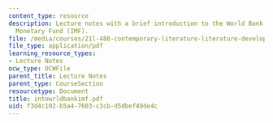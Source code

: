 ```yaml
---
content_type: resource
description: Lecture notes with a brief introduction to the World Bank and the International
  Monetary Fund (IMF).
file: /media/courses/21l-488-contemporary-literature-literature-development-and-human-rights-spring-2008/f3d4c102b5a47603c3cbd5dbef49de4c_intowrldbankimf.pdf
file_type: application/pdf
learning_resource_types:
- Lecture Notes
ocw_type: OCWFile
parent_title: Lecture Notes
parent_type: CourseSection
resourcetype: Document
title: intowrldbankimf.pdf
uid: f3d4c102-b5a4-7603-c3cb-d5dbef49de4c
---
```

